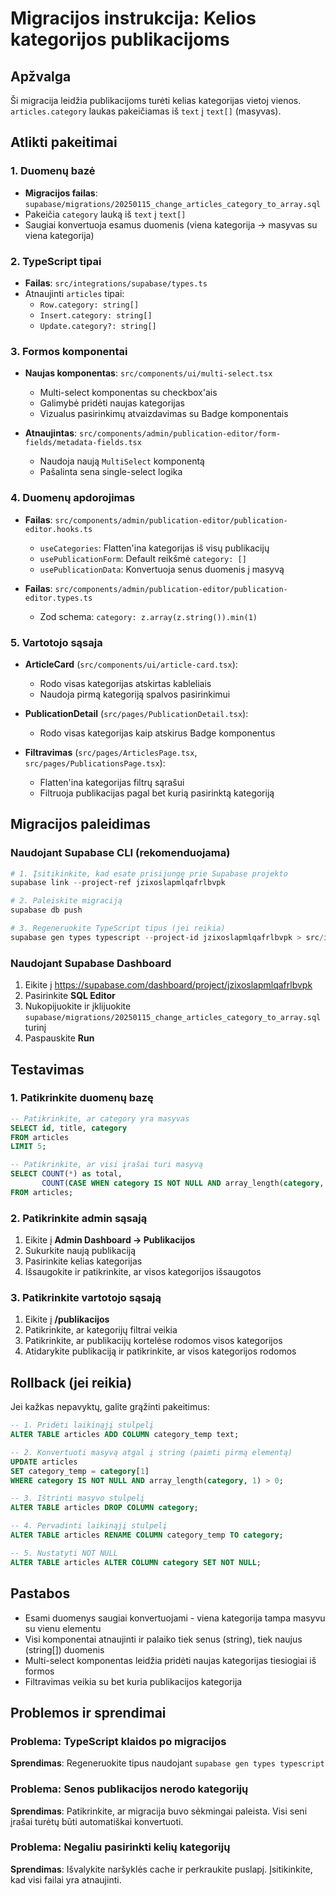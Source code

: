 # Migracijos instrukcija: Kelios kategorijos publikacijoms

## Apžvalga

Ši migracija leidžia publikacijoms turėti kelias kategorijas vietoj vienos. `articles.category` laukas pakeičiamas iš `text` į `text[]` (masyvas).

## Atlikti pakeitimai

### 1. Duomenų bazė

- **Migracijos failas**: `supabase/migrations/20250115_change_articles_category_to_array.sql`
- Pakeičia `category` lauką iš `text` į `text[]`
- Saugiai konvertuoja esamus duomenis (viena kategorija → masyvas su viena kategorija)

### 2. TypeScript tipai

- **Failas**: `src/integrations/supabase/types.ts`
- Atnaujinti `articles` tipai:
  - `Row.category: string[]`
  - `Insert.category: string[]`
  - `Update.category?: string[]`

### 3. Formos komponentai

- **Naujas komponentas**: `src/components/ui/multi-select.tsx`
  - Multi-select komponentas su checkbox'ais
  - Galimybė pridėti naujas kategorijas
  - Vizualus pasirinkimų atvaizdavimas su Badge komponentais

- **Atnaujintas**: `src/components/admin/publication-editor/form-fields/metadata-fields.tsx`
  - Naudoja naują `MultiSelect` komponentą
  - Pašalinta sena single-select logika

### 4. Duomenų apdorojimas

- **Failas**: `src/components/admin/publication-editor/publication-editor.hooks.ts`
  - `useCategories`: Flatten'ina kategorijas iš visų publikacijų
  - `usePublicationForm`: Default reikšmė `category: []`
  - `usePublicationData`: Konvertuoja senus duomenis į masyvą

- **Failas**: `src/components/admin/publication-editor/publication-editor.types.ts`
  - Zod schema: `category: z.array(z.string()).min(1)`

### 5. Vartotojo sąsaja

- **ArticleCard** (`src/components/ui/article-card.tsx`):
  - Rodo visas kategorijas atskirtas kableliais
  - Naudoja pirmą kategoriją spalvos pasirinkimui

- **PublicationDetail** (`src/pages/PublicationDetail.tsx`):
  - Rodo visas kategorijas kaip atskirus Badge komponentus

- **Filtravimas** (`src/pages/ArticlesPage.tsx`, `src/pages/PublicationsPage.tsx`):
  - Flatten'ina kategorijas filtrų sąrašui
  - Filtruoja publikacijas pagal bet kurią pasirinktą kategoriją

## Migracijos paleidimas

### Naudojant Supabase CLI (rekomenduojama)

```powershell
# 1. Įsitikinkite, kad esate prisijungę prie Supabase projekto
supabase link --project-ref jzixoslapmlqafrlbvpk

# 2. Paleiskite migraciją
supabase db push

# 3. Regeneruokite TypeScript tipus (jei reikia)
supabase gen types typescript --project-id jzixoslapmlqafrlbvpk > src/integrations/supabase/types.ts
```

### Naudojant Supabase Dashboard

1. Eikite į https://supabase.com/dashboard/project/jzixoslapmlqafrlbvpk
2. Pasirinkite **SQL Editor**
3. Nukopijuokite ir įklijuokite `supabase/migrations/20250115_change_articles_category_to_array.sql` turinį
4. Paspauskite **Run**

## Testavimas

### 1. Patikrinkite duomenų bazę

```sql
-- Patikrinkite, ar category yra masyvas
SELECT id, title, category
FROM articles
LIMIT 5;

-- Patikrinkite, ar visi įrašai turi masyvą
SELECT COUNT(*) as total,
       COUNT(CASE WHEN category IS NOT NULL AND array_length(category, 1) > 0 THEN 1 END) as with_categories
FROM articles;
```

### 2. Patikrinkite admin sąsają

1. Eikite į **Admin Dashboard → Publikacijos**
2. Sukurkite naują publikaciją
3. Pasirinkite kelias kategorijas
4. Išsaugokite ir patikrinkite, ar visos kategorijos išsaugotos

### 3. Patikrinkite vartotojo sąsają

1. Eikite į **/publikacijos**
2. Patikrinkite, ar kategorijų filtrai veikia
3. Patikrinkite, ar publikacijų kortelėse rodomos visos kategorijos
4. Atidarykite publikaciją ir patikrinkite, ar visos kategorijos rodomos

## Rollback (jei reikia)

Jei kažkas nepavyktų, galite grąžinti pakeitimus:

```sql
-- 1. Pridėti laikinąjį stulpelį
ALTER TABLE articles ADD COLUMN category_temp text;

-- 2. Konvertuoti masyvą atgal į string (paimti pirmą elementą)
UPDATE articles
SET category_temp = category[1]
WHERE category IS NOT NULL AND array_length(category, 1) > 0;

-- 3. Ištrinti masyvo stulpelį
ALTER TABLE articles DROP COLUMN category;

-- 4. Pervadinti laikinąjį stulpelį
ALTER TABLE articles RENAME COLUMN category_temp TO category;

-- 5. Nustatyti NOT NULL
ALTER TABLE articles ALTER COLUMN category SET NOT NULL;
```

## Pastabos

- Esami duomenys saugiai konvertuojami - viena kategorija tampa masyvu su vienu elementu
- Visi komponentai atnaujinti ir palaiko tiek senus (string), tiek naujus (string[]) duomenis
- Multi-select komponentas leidžia pridėti naujas kategorijas tiesiogiai iš formos
- Filtravimas veikia su bet kuria publikacijos kategorija

## Problemos ir sprendimai

### Problema: TypeScript klaidos po migracijos

**Sprendimas**: Regeneruokite tipus naudojant `supabase gen types typescript`

### Problema: Senos publikacijos nerodo kategorijų

**Sprendimas**: Patikrinkite, ar migracija buvo sėkmingai paleista. Visi seni įrašai turėtų būti automatiškai konvertuoti.

### Problema: Negaliu pasirinkti kelių kategorijų

**Sprendimas**: Išvalykite naršyklės cache ir perkraukite puslapį. Įsitikinkite, kad visi failai yra atnaujinti.

